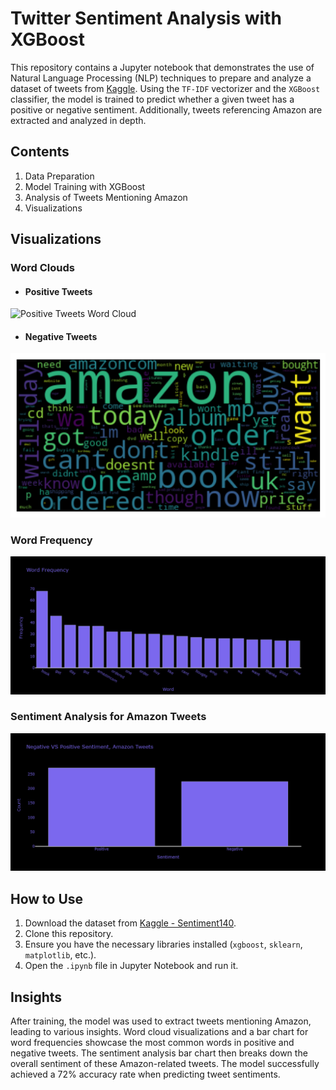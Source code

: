 # Twitter Sentiment Analysis with XGBoost

This repository contains a Jupyter notebook that demonstrates the use of Natural Language Processing (NLP) techniques to prepare and analyze a dataset of tweets from [Kaggle](https://www.kaggle.com/datasets/kazanova/sentiment140). Using the `TF-IDF` vectorizer and the `XGBoost` classifier, the model is trained to predict whether a given tweet has a positive or negative sentiment. Additionally, tweets referencing Amazon are extracted and analyzed in depth.

## Contents

1. Data Preparation
2. Model Training with XGBoost
3. Analysis of Tweets Mentioning Amazon
4. Visualizations

## Visualizations

### Word Clouds
- #### Positive Tweets
![Positive Tweets Word
Cloud](https://github.com/marko-londo/Twitter-Sentiment/blob/main/Images/poscloud.png?raw=true)
- #### Negative Tweets
![Negative Tweets Word Cloud](https://github.com/marko-londo/Twitter-Sentiment/blob/main/Images/negcloud.png?raw=true)

### Word Frequency

![Word Frequency Bar Chart](https://github.com/marko-londo/Twitter-Sentiment/blob/main/Images/wordfreq.png?raw=true)

### Sentiment Analysis for Amazon Tweets

![Amazon Tweets Sentiment Bar Chart](https://github.com/marko-londo/Twitter-Sentiment/blob/main/Images/negpos.png?raw=true)

## How to Use

1. Download the dataset from [Kaggle - Sentiment140](https://www.kaggle.com/datasets/kazanova/sentiment140).
2. Clone this repository.
3. Ensure you have the necessary libraries installed (`xgboost`, `sklearn`, `matplotlib`, etc.).
4. Open the `.ipynb` file in Jupyter Notebook and run it.

## Insights

After training, the model was used to extract tweets mentioning Amazon, leading
to various insights. Word cloud visualizations and a bar chart for word
frequencies showcase the most common words in positive and negative tweets. The
sentiment analysis bar chart then breaks down the overall sentiment of these
Amazon-related tweets. The model successfully achieved a 72% accuracy rate when predicting tweet sentiments.

